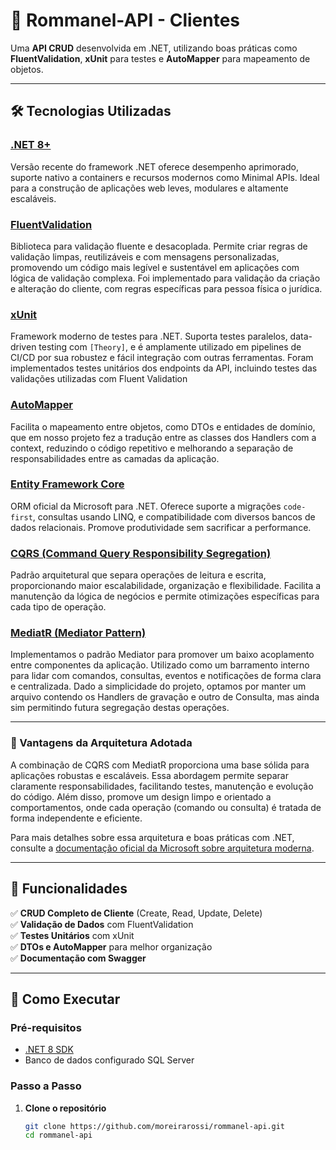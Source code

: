 ﻿# 📝 Rommanel-API  - Clientes

Uma **API CRUD** desenvolvida em .NET, utilizando boas práticas como **FluentValidation**, **xUnit** para testes e **AutoMapper** para mapeamento de objetos.  

---

## 🛠️ Tecnologias Utilizadas

### [.NET 8+](https://dotnet.microsoft.com/en-us/download/dotnet/8.0)  
Versão recente do framework .NET oferece desempenho aprimorado, suporte nativo a containers e recursos modernos como Minimal APIs. Ideal para a construção de aplicações web leves, modulares e altamente escaláveis.

### [FluentValidation](https://docs.fluentvalidation.net/)  
Biblioteca para validação fluente e desacoplada. Permite criar regras de validação limpas, reutilizáveis e com mensagens personalizadas, promovendo um código mais legível e sustentável em aplicações com lógica de validação complexa.
Foi implementado para validação da criação e alteração do cliente, com regras específicas para pessoa física o jurídica.

### [xUnit](https://xunit.net/)  
Framework moderno de testes para .NET. Suporta testes paralelos, data-driven testing com `[Theory]`, e é amplamente utilizado em pipelines de CI/CD por sua robustez e fácil integração com outras ferramentas.
Foram implementados testes unitários dos endpoints da API, incluindo testes das validações utilizadas com Fluent Validation

### [AutoMapper](https://docs.automapper.org/)  
Facilita o mapeamento entre objetos, como DTOs e entidades de domínio, que em nosso projeto fez a tradução entre as classes dos Handlers com a context, reduzindo o código repetitivo e melhorando a separação de responsabilidades entre as camadas da aplicação.

### [Entity Framework Core](https://learn.microsoft.com/en-us/ef/core/)  
ORM oficial da Microsoft para .NET. Oferece suporte a migrações `code-first`, consultas usando LINQ, e compatibilidade com diversos bancos de dados relacionais. Promove produtividade sem sacrificar a performance.

### [CQRS (Command Query Responsibility Segregation)](https://martinfowler.com/bliki/CQRS.html)  
Padrão arquitetural que separa operações de leitura e escrita, proporcionando maior escalabilidade, organização e flexibilidade. Facilita a manutenção da lógica de negócios e permite otimizações específicas para cada tipo de operação.

### [MediatR (Mediator Pattern)](https://github.com/jbogard/MediatR)  
Implementamos o padrão Mediator para promover um baixo acoplamento entre componentes da aplicação. Utilizado como um barramento interno para lidar com comandos, consultas, eventos e notificações de forma clara e centralizada.
Dado a simplicidade do projeto, optamos por manter um arquivo contendo os Handlers de gravação e outro de Consulta, mas ainda sim permitindo futura segregação destas operações.

---

### 📌 Vantagens da Arquitetura Adotada

A combinação de CQRS com MediatR proporciona uma base sólida para aplicações robustas e escaláveis. Essa abordagem permite separar claramente responsabilidades, facilitando testes, manutenção e evolução do código. Além disso, promove um design limpo e orientado a comportamentos, onde cada operação (comando ou consulta) é tratada de forma independente e eficiente.

Para mais detalhes sobre essa arquitetura e boas práticas com .NET, consulte a [documentação oficial da Microsoft sobre arquitetura moderna](https://learn.microsoft.com/en-us/dotnet/architecture/modern-web-apps-azure/).


---

## 📌 Funcionalidades  

✅ **CRUD Completo de Cliente** (Create, Read, Update, Delete)  
✅ **Validação de Dados** com FluentValidation  
✅ **Testes Unitários** com xUnit  
✅ **DTOs e AutoMapper** para melhor organização  
✅ **Documentação com Swagger**  

---

## 🚀 Como Executar  

### Pré-requisitos  
- [.NET 8 SDK](https://dotnet.microsoft.com/download)  
- Banco de dados configurado SQL Server  

### Passo a Passo  

1. **Clone o repositório**  
   ```bash
   git clone https://github.com/moreirarossi/rommanel-api.git
   cd rommanel-api
